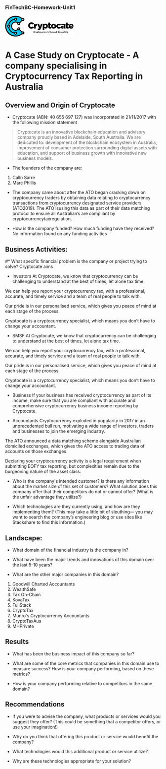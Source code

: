 ### FinTechBC-Homework-Unit1

![Cryptocate Logo 2021](./Images/cryptocate-logo-2021.png)
# A Case Study on Cryptocate - A company specialising in Cryptocurrency Tax Reporting in Australia

## Overview and Origin of Cryptocate

* Cryptocate (ABN: 40 655 697 127) was incorporated in 21/11/2017 with the following mission statement

> Cryptocate is an innovative blockchain education and advisory company proudly based in Adelaide, South Australia. We are dedicated to: development of the blockchain ecosystem in Australia, improvement of consumer protection surrounding digital assets with education, and support of business growth with innovative new business models.


* The founders of the company are:

1. Calln Sarre
2. Marc Phillis

* The company came about after the ATO began cracking down on cryptocurrency traders by obtaining data relating to cryptocurrency transactions from cryptocurrency designated service providers
(ATO2019). The ATO isusing this data as part of their data matching protocol  to ensure all
Australian’s are compliant by cryptocurrencytaxregulation.

* How is the company funded? How much funding have they received?
No information found on any funding activities

## Business Activities:

#* What specific financial problem is the company or project trying to solve?
Cryptocate aims 

* Investors
At Cryptocate, we know that cryptocurrency can be challenging to understand at the best of times, let alone tax time.

We can help you report your cryptocurrency tax, with a professional, accurate, and timely service and a team of real people to talk with.

Our pride is in our personalised service, which gives you peace of mind at each stage of the process. 

Cryptocate is a cryptocurrency specialist, which means you don’t have to change your accountant.

* SMSF
At Cryptocate, we know that cryptocurrency can be challenging to understand at the best of times, let alone tax time.

We can help you report your cryptocurrency tax, with a professional, accurate, and timely service and a team of real people to talk with.

Our pride is in our personalised service, which gives you peace of mind at each stage of the process. 

Cryptocate is a cryptocurrency specialist, which means you don’t have to change your accountant.


* Business
If your business has received cryptocurrency as part of its income, make sure that you are compliant with accurate and comprehensive cryptocurrency business income reporting by Cryptocate.

* Accountants
Cryptocurrency exploded in popularity in 2017 in an unprecedented bull run, motivating a wide range of investors, traders and businesses to join the emerging industry. 

 

The ATO announced a data matching scheme alongside Australian domiciled exchanges, which gives the ATO access to trading data of accounts on those exchanges.

 

Declaring your cryptocurrency activity is a legal requirement when submitting EOFY tax reporting, but complexities remain due to the burgeoning nature of the asset class.




* Who is the company's intended customer?  Is there any information about the market size of this set of customers?
What solution does this company offer that their competitors do not or cannot offer? (What is the unfair advantage they utilize?)

* Which technologies are they currently using, and how are they implementing them? (This may take a little bit of sleuthing–– you may want to search the company’s engineering blog or use sites like Stackshare to find this information.)


## Landscape:

* What domain of the financial industry is the company in?

* What have been the major trends and innovations of this domain over the last 5-10 years?

* What are the other major companies in this domain?
1. Goodwill Charted Accountants
2. WealthSafe
3. Tax On-Chain
4. KovaTax
5. FullStack
6. CryptoTax
7. Munro's Cryptocurrency Accountants
8. CryptoTaxAus
9. MHPrivate


## Results

* What has been the business impact of this company so far?

* What are some of the core metrics that companies in this domain use to measure success? How is your company performing, based on these metrics?

* How is your company performing relative to competitors in the same domain?


## Recommendations

* If you were to advise the company, what products or services would you suggest they offer? (This could be something that a competitor offers, or use your imagination!)

* Why do you think that offering this product or service would benefit the company?

* What technologies would this additional product or service utilize?

* Why are these technologies appropriate for your solution?
